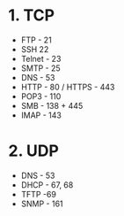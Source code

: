 # 1. TCP
- FTP - 21
- SSH 22
- Telnet - 23 
- SMTP - 25
- DNS - 53
- HTTP - 80 / HTTPS - 443
- POP3 - 110
- SMB - 138 + 445
- IMAP - 143


# 2.  UDP
- DNS - 53
- DHCP - 67, 68
- TFTP -69
- SNMP - 161
